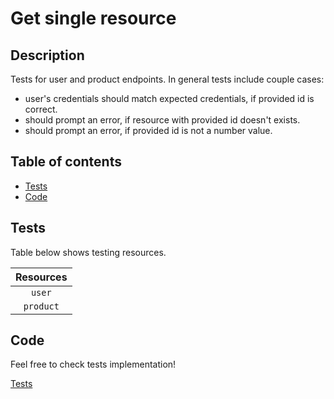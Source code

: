 # Get single resource

## Description

Tests for user and product endpoints. In general tests include couple cases:

- user's credentials should match expected credentials, if provided id is correct.
- should prompt an error, if resource with provided id doesn't exists.
- should prompt an error, if provided id is not a number value.

## Table of contents

- [Tests](#tests)
- [Code](#code)

## Tests

Table below shows testing resources.

| Resources |
| :-------: |
|  `user`   |
| `product` |

## Code

Feel free to check tests implementation!

[Tests](/tests/one.test.js)
